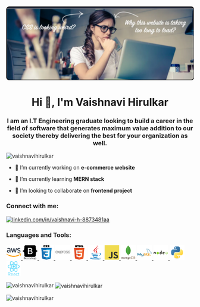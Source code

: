 ![logo](https://github.com/vaishnavihirulkar/vaishnavihirulkar/blob/main/Screenshot%202023-09-23%20234650.png)
<h1 align="center">Hi 👋, I'm Vaishnavi Hirulkar</h1>
<h3 align="center">I am an I.T Engineering graduate looking to build a career in the field of software that generates maximum value addition to our society thereby delivering the best for your organization as well.</h3>

<p align="left"> <img src="https://komarev.com/ghpvc/?username=vaishnavihirulkar&label=Profile%20views&color=0e75b6&style=flat" alt="vaishnavihirulkar" /> </p>

- 🔭 I’m currently working on **e-commerce website**

- 🌱 I’m currently learning **MERN stack**

- 👯 I’m looking to collaborate on **frontend project**

<h3 align="left">Connect with me:</h3>
<p align="left">
<a href="https://linkedin.com/in/linkedin.com/in/vaishnavi-h-8873481aa" target="blank"><img align="center" src="https://raw.githubusercontent.com/rahuldkjain/github-profile-readme-generator/master/src/images/icons/Social/linked-in-alt.svg" alt="linkedin.com/in/vaishnavi-h-8873481aa" height="30" width="40" /></a>
</p>

<h3 align="left">Languages and Tools:</h3>
<p align="left"> <a href="https://aws.amazon.com" target="_blank" rel="noreferrer"> <img src="https://raw.githubusercontent.com/devicons/devicon/master/icons/amazonwebservices/amazonwebservices-original-wordmark.svg" alt="aws" width="40" height="40"/> </a> <a href="https://getbootstrap.com" target="_blank" rel="noreferrer"> <img src="https://raw.githubusercontent.com/devicons/devicon/master/icons/bootstrap/bootstrap-plain-wordmark.svg" alt="bootstrap" width="40" height="40"/> </a> <a href="https://www.w3schools.com/css/" target="_blank" rel="noreferrer"> <img src="https://raw.githubusercontent.com/devicons/devicon/master/icons/css3/css3-original-wordmark.svg" alt="css3" width="40" height="40"/> </a> <a href="https://expressjs.com" target="_blank" rel="noreferrer"> <img src="https://raw.githubusercontent.com/devicons/devicon/master/icons/express/express-original-wordmark.svg" alt="express" width="40" height="40"/> </a> <a href="https://www.w3.org/html/" target="_blank" rel="noreferrer"> <img src="https://raw.githubusercontent.com/devicons/devicon/master/icons/html5/html5-original-wordmark.svg" alt="html5" width="40" height="40"/> </a> <a href="https://www.java.com" target="_blank" rel="noreferrer"> <img src="https://raw.githubusercontent.com/devicons/devicon/master/icons/java/java-original.svg" alt="java" width="40" height="40"/> </a> <a href="https://developer.mozilla.org/en-US/docs/Web/JavaScript" target="_blank" rel="noreferrer"> <img src="https://raw.githubusercontent.com/devicons/devicon/master/icons/javascript/javascript-original.svg" alt="javascript" width="40" height="40"/> </a> <a href="https://www.mongodb.com/" target="_blank" rel="noreferrer"> <img src="https://raw.githubusercontent.com/devicons/devicon/master/icons/mongodb/mongodb-original-wordmark.svg" alt="mongodb" width="40" height="40"/> </a> <a href="https://www.mysql.com/" target="_blank" rel="noreferrer"> <img src="https://raw.githubusercontent.com/devicons/devicon/master/icons/mysql/mysql-original-wordmark.svg" alt="mysql" width="40" height="40"/> </a> <a href="https://nodejs.org" target="_blank" rel="noreferrer"> <img src="https://raw.githubusercontent.com/devicons/devicon/master/icons/nodejs/nodejs-original-wordmark.svg" alt="nodejs" width="40" height="40"/> </a> <a href="https://www.python.org" target="_blank" rel="noreferrer"> <img src="https://raw.githubusercontent.com/devicons/devicon/master/icons/python/python-original.svg" alt="python" width="40" height="40"/> </a> <a href="https://reactjs.org/" target="_blank" rel="noreferrer"> <img src="https://raw.githubusercontent.com/devicons/devicon/master/icons/react/react-original-wordmark.svg" alt="react" width="40" height="40"/> </a> </p>

<p><img align="left" src="https://github-readme-stats.vercel.app/api/top-langs?username=vaishnavihirulkar&show_icons=true&locale=en&layout=compact" alt="vaishnavihirulkar" /></p>

<p>&nbsp;<img align="center" src="https://github-readme-stats.vercel.app/api?username=vaishnavihirulkar&show_icons=true&locale=en" alt="vaishnavihirulkar" /></p>

<p><img align="center" src="https://github-readme-streak-stats.herokuapp.com/?user=vaishnavihirulkar&" alt="vaishnavihirulkar" /></p>
